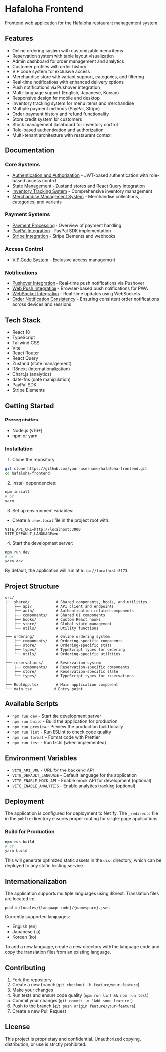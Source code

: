 # Hafaloha Frontend

Frontend web application for the Hafaloha restaurant management system.

## Features

- Online ordering system with customizable menu items
- Reservation system with table layout visualization
- Admin dashboard for order management and analytics
- Customer profiles with order history
- VIP code system for exclusive access
- Merchandise store with variant support, categories, and filtering
- Real-time notifications with enhanced delivery options
- Push notifications via Pushover integration
- Multi-language support (English, Japanese, Korean)
- Responsive design for mobile and desktop
- Inventory tracking system for menu items and merchandise
- Multiple payment methods (PayPal, Stripe)
- Order payment history and refund functionality
- Store credit system for customers
- Stock management dashboard for inventory control
- Role-based authentication and authorization
- Multi-tenant architecture with restaurant context

## Documentation

### Core Systems

- [Authentication and Authorization](docs/authentication_authorization.md) - JWT-based authentication with role-based access control
- [State Management](docs/state_management.md) - Zustand stores and React Query integration
- [Inventory Tracking System](docs/inventory_tracking_system.md) - Comprehensive inventory management
- [Merchandise Management System](docs/merchandise_management_system.md) - Merchandise collections, categories, and variants

### Payment Systems

- [Payment Processing](docs/payment_processing.md) - Overview of payment handling
- [PayPal Integration](docs/paypal_integration.md) - PayPal SDK implementation
- [Stripe Integration](docs/stripe_integration.md) - Stripe Elements and webhooks

### Access Control

- [VIP Code System](docs/vip_code_system.md) - Exclusive access management

### Notifications

- [Pushover Integration](docs/pushover_integration.md) - Real-time push notifications via Pushover
- [Web Push Integration](docs/web_push_integration.md) - Browser-based push notifications for PWA
- [WebSocket Integration](docs/websocket_integration.md) - Real-time updates using WebSockets
- [Order Notification Consistency](../hafaloha_api/docs/order_notification_consistency.md) - Ensuring consistent order notifications across devices and sessions

## Tech Stack

- React 18
- TypeScript
- Tailwind CSS
- Vite
- React Router
- React Query
- Zustand (state management)
- i18next (internationalization)
- Chart.js (analytics)
- date-fns (date manipulation)
- PayPal SDK
- Stripe Elements

## Getting Started

### Prerequisites

- Node.js (v16+)
- npm or yarn

### Installation

1. Clone the repository:
```bash
git clone https://github.com/your-username/hafaloha-frontend.git
cd hafaloha-frontend
```

2. Install dependencies:
```bash
npm install
# or
yarn
```

3. Set up environment variables:
- Create a `.env.local` file in the project root with:
```
VITE_API_URL=http://localhost:3000
VITE_DEFAULT_LANGUAGE=en
```

4. Start the development server:
```bash
npm run dev
# or
yarn dev
```

By default, the application will run at `http://localhost:5173`.

## Project Structure

```
src/
├── shared/            # Shared components, hooks, and utilities
│   ├── api/           # API client and endpoints
│   ├── auth/          # Authentication related components
│   ├── components/    # Shared UI components
│   ├── hooks/         # Custom React hooks
│   ├── store/         # Global state management
│   └── utils/         # Utility functions
│
├── ordering/          # Online ordering system
│   ├── components/    # Ordering-specific components
│   ├── store/         # Ordering-specific state
│   ├── types/         # TypeScript types for ordering
│   └── utils/         # Ordering-specific utilities
│
├── reservations/      # Reservation system
│   ├── components/    # Reservation-specific components
│   ├── store/         # Reservation-specific state
│   └── types/         # TypeScript types for reservations
│
├── RootApp.tsx        # Main application component
└── main.tsx          # Entry point
```

## Available Scripts

- `npm run dev` - Start the development server
- `npm run build` - Build the application for production
- `npm run preview` - Preview the production build locally
- `npm run lint` - Run ESLint to check code quality
- `npm run format` - Format code with Prettier
- `npm run test` - Run tests (when implemented)

## Environment Variables

- `VITE_API_URL` - URL for the backend API
- `VITE_DEFAULT_LANGUAGE` - Default language for the application
- `VITE_ENABLE_MOCK_API` - Enable mock API for development (optional)
- `VITE_ENABLE_ANALYTICS` - Enable analytics tracking (optional)

## Deployment

The application is configured for deployment to Netlify. The `_redirects` file in the `public` directory ensures proper routing for single-page applications.

### Build for Production

```bash
npm run build
# or
yarn build
```

This will generate optimized static assets in the `dist` directory, which can be deployed to any static hosting service.

## Internationalization

The application supports multiple languages using i18next. Translation files are located in:

```
public/locales/{language-code}/{namespace}.json
```

Currently supported languages:
- English (en)
- Japanese (ja)
- Korean (ko)

To add a new language, create a new directory with the language code and copy the translation files from an existing language.

## Contributing

1. Fork the repository
2. Create a new branch (`git checkout -b feature/your-feature`)
3. Make your changes
4. Run tests and ensure code quality (`npm run lint && npm run test`)
5. Commit your changes (`git commit -m 'Add some feature'`)
6. Push to the branch (`git push origin feature/your-feature`)
7. Create a new Pull Request

## License

This project is proprietary and confidential. Unauthorized copying, distribution, or use is strictly prohibited.
